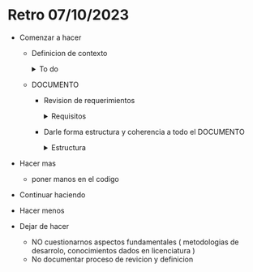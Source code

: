 # Retro 07/10/2023
- Comenzar a hacer
	- Definicion de contexto
		<details>
			<summary>To do</summary>
			## CONTEXTO
			- Revisar & documentar ISO 54001 (David)
			- Revisar & documentar NIST NISTIR 8310(Me)
			- Definir el contexto

		</details>

	- DOCUMENTO	
		- Revision de requerimientos
			<details>
			 <summary>Requisitos</summary>
			- NORMATIVOS: (Me)

				- COMPARAR
					- Acotar y definir normativa y estandares en el DOCUMENTO

			- TECNICOS: (David)
			- REVISION
				-  Definicion de requerimientos funcionales
				- Establacer cual nos pueden aportar para el estado del arte
				- Tabla comparativa de las tecnologias propuestas de las tecnologias a uasar (blockchain & cripto & Sis desentralisados-centralisados)
			</details>
		- Darle forma estructura y coherencia a todo el DOCUMENTO
			<details>
			 <summary>Estructura</summary>
				- Resumen
				- Sintesis del trabajo
				- Indice gral
				- CAPITULO 1
					- Introduccion
						- Democracia en mexico
						- Votaciones en Mexico electronico
							- sus antecedentes 
							- clasificaciones - leyes
							- su importancia
						- Antecedentes de evote con blockachain
						- Objetivos
						-Justificacion - problema
				- CAPITULO 2
					-Marco teorico
						- Blockchain
							- tipos de blockchain
							- Funcionamiento de la blockchain
						-Normativa mexicana 
							-Normativa de la ciudad de mexico
				- CAPITULO 3
					-Estado del arte
						-Sistemas de votacion electronico basado en blockchain en otros paises
						-Sistemas de blockchain en mexico
				- CAPITULO 4
					- Manual tecnico
						- Requerimientos ( funcionales y no funcional )
						- Arquitectura
				- CAPITULO 5
				- CAPITULO 6

			</details>

- Hacer mas
  - poner manos en el codigo

- Continuar haciendo

- Hacer menos

- Dejar de hacer
	- NO cuestionarnos  aspectos fundamentales ( metodologias de desarrolo, conocimientos dados en licenciatura )
	- No documentar proceso de revicion y definicion
